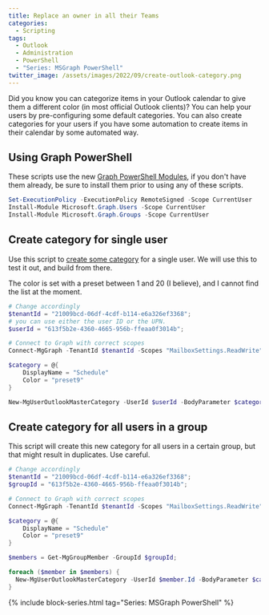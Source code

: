 ```yaml
---
title: Replace an owner in all their Teams
categories:
  - Scripting
tags:
  - Outlook
  - Administration
  - PowerShell
  - "Series: MSGraph PowerShell"
twitter_image: /assets/images/2022/09/create-outlook-category.png
---
```


Did you know you can categorize items in your Outlook calendar to give them a different color (in most official Outlook clients)? You can help your users by pre-configuring some default categories. You can also create categories for your users if you have some automation to create items in their calendar by some automated way.

<!--more-->

## Using Graph PowerShell

These scripts use the new [Graph PowerShell Modules](https://docs.microsoft.com/en-us/powershell/microsoftgraph/get-started?view=graph-powershell-1.0), if you don't have them already, be sure to install them prior to using any of these scripts.

```powershell
Set-ExecutionPolicy -ExecutionPolicy RemoteSigned -Scope CurrentUser 
Install-Module Microsoft.Graph.Users -Scope CurrentUser
Install-Module Microsoft.Graph.Groups -Scope CurrentUser
```

## Create category for single user

Use this script to [create some category](https://learn.microsoft.com/en-us/powershell/module/microsoft.graph.users/new-mguseroutlookmastercategory?view=graph-powershell-1.0) for a single user. We will use this to test it out, and build from there.

The color is set with a preset between 1 and 20 (I believe), and I cannot find the list at the moment.

```powershell
# Change accordingly
$tenantId = "21009bcd-06df-4cdf-b114-e6a326ef3368";
# you can use either the user ID or the UPN.
$userId = "613f5b2e-4360-4665-956b-ffeaa0f3014b";

# Connect to Graph with correct scopes
Connect-MgGraph -TenantId $tenantId -Scopes "MailboxSettings.ReadWrite"

$category = @{
	DisplayName = "Schedule"
	Color = "preset9"
}

New-MgUserOutlookMasterCategory -UserId $userId -BodyParameter $category;
```

## Create category for all users in a group

This script will create this new category for all users in a certain group, but that might result in duplicates. Use careful.

```powershell
# Change accordingly
$tenantId = "21009bcd-06df-4cdf-b114-e6a326ef3368";
$groupId = "613f5b2e-4360-4665-956b-ffeaa0f3014b";

# Connect to Graph with correct scopes
Connect-MgGraph -TenantId $tenantId -Scopes "MailboxSettings.ReadWrite","GroupMember.Read.All"

$category = @{
	DisplayName = "Schedule"
	Color = "preset9"
}

$members = Get-MgGroupMember -GroupId $groupId;

foreach ($member in $members) {
  New-MgUserOutlookMasterCategory -UserId $member.Id -BodyParameter $category -ErrorAction SilentlyContinue;
}
```

{% include block-series.html tag="Series: MSGraph PowerShell" %}
